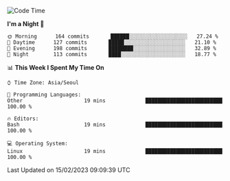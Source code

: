 <!--START_SECTION:waka-->
![Code Time](http://img.shields.io/badge/Code%20Time-1%2C510%20hrs%2017%20mins-blue)

**I'm a Night 🦉** 

```text
🌞 Morning      164 commits       ██████░░░░░░░░░░░░░░░░░░░   27.24 % 
🌆 Daytime      127 commits       █████░░░░░░░░░░░░░░░░░░░░   21.10 % 
🌃 Evening      198 commits       ████████░░░░░░░░░░░░░░░░░   32.89 % 
🌙 Night        113 commits       ████░░░░░░░░░░░░░░░░░░░░░   18.77 % 

```


📊 **This Week I Spent My Time On** 

```text
⌚︎ Time Zone: Asia/Seoul

💬 Programming Languages: 
Other                    19 mins             █████████████████████████   100.00 % 

🔥 Editors: 
Bash                     19 mins             █████████████████████████   100.00 % 

💻 Operating System: 
Linux                    19 mins             █████████████████████████   100.00 % 

```


 Last Updated on 15/02/2023 09:09:39 UTC
<!--END_SECTION:waka-->

